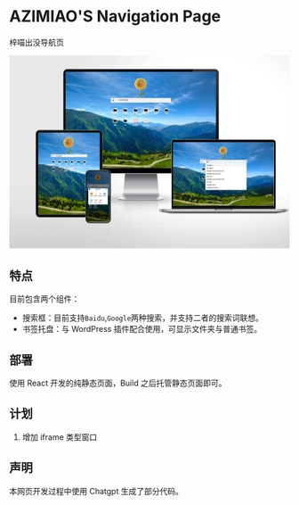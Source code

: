# AZIMIAO'S Navigation Page

梓喵出没导航页

![演示图](./demo.jpg)

## 特点

目前包含两个组件：

- 搜索框：目前支持`Baidu`,`Google`两种搜索，并支持二者的搜索词联想。
- 书签托盘：与 WordPress 插件配合使用，可显示文件夹与普通书签。

## 部署

使用 React 开发的纯静态页面，Build 之后托管静态页面即可。

## 计划

1. 增加 iframe 类型窗口

## 声明

本网页开发过程中使用 Chatgpt 生成了部分代码。